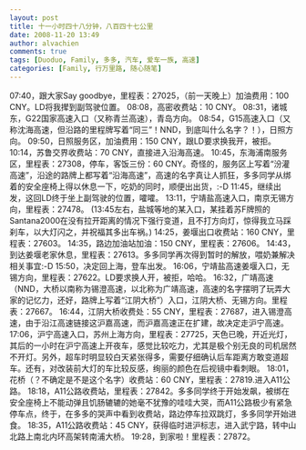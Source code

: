 ```yaml
---
layout: post
title: 十一小时四十八分钟，八百四十七公里
date: 2008-11-20 13:49
author: alvachien
comments: true
tags: [Duoduo, Family, 多多, 汽车, 爱车一族, 高速]
categories: [Family, 行万里路, 随心随笔]
---
```

07:40，跟大家Say goodbye，里程表：27025，（前一天晚上）加油费用：100 CNY。LD将我撵到副驾驶位置。
08:08，高密收费站：10 CNY。
08:31，诸城东，G22国家高速入口（又称青兰高速），青岛方向。
08:54，G15高速入口（又称沈海高速，但沿路的里程牌写着“同三”！NND，到底叫什么名字？！），日照方向。
09:50，日照服务区，加油费用：150 CNY，跟LD要求换我开，被拒。
10:14，苏鲁交界收费站：70 CNY，直接进入沿海高速。
10:45，东海浦南服务区，里程表：27308，停车，客饭三份：60 CNY。奇怪的，服务区上写着“汾灌高速”，沿途的路牌上都写着“沿海高速”，高速的名字真让人抓狂，多多同学从绑着的安全座椅上得以休息一下，吃奶的同时，顺便出出货，:-D
11:45，继续出发，这回LD终于坐上副驾驶的位置，嚯嚯。
13:11，宁靖盐高速入口，南京无锡方向，里程表：27478。
(13:45左右，盐城等地的某入口，某挂着苏F牌照的Santana2000在没有拉开距离的情况下强行变道，且不打方向灯，惊得我立马踩刹车，以大灯闪之，并祝福其多出车祸。)
14:25，姜堰出口收费站：160 CNY，里程表：27603。
14:35，路边加油站加油：150 CNY，里程表：27606。
14:43，到达姜堰老家休息，里程表：27613。多多同学再次得到暂时的解放，喂奶兼解决相关事宜:-D
15:50，决定回上海，登车出发。
16:06，宁靖盐高速姜堰入口，无锡方向，里程表：27622。LD要求换人开，被拒，哈哈。
16:32，广靖高速（NND，大桥以南称为锡澄高速，以北称为广靖高速，高速的名字摆明了玩弄大家的记忆力，还好，路牌上写着“江阴大桥”）入口，江阴大桥、无锡方向。里程表：27667。
16:44，江阴大桥收费处：55 CNY，里程表：27687，进入锡澄高速，由于沿江高速链接这沪嘉高速，而沪嘉高速正在扩建，故决定走沪宁高速。
17:06，沪宁高速入口，苏州上海方向，里程表：27725，天色已晚，开近光灯，其后的一小时在沪宁高速上开夜车，感觉比较吃力，尤其是极个别无良的司机居然不开灯。另外，超车时明显较白天紧张得多，需要仔细确认后车距离方敢变道超车。还有，对改装前大灯的车比较反感，绚丽的颜色在后视镜中看刺眼。
18:01，花桥（？不确定是不是这个名字）收费站：60 CNY，里程表：27819.进入A11公路。
18:18，A11公路收费站，里程表：27842。多多同学终于开始发飙，被绑在安全座椅上不能动弹且饥肠辘辘的她毫不犹豫的哇哇大哭，而A11公路极少有紧急停车点，终于，在多多的哭声中看到收费站，路边停车拉双跳灯，多多同学开始进食。
18:35，A11公路收费站：45 CNY，获得临时进沪标志，进入武宁路，转中山北路上南北内环高架转南浦大桥。
19:28，到家啦！里程表：27872。
